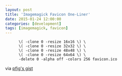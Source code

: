 ```yaml
---
layout: post
title: 'Imagemagick Favicon One-Liner'
date: 2015-01-24 12:00:00
categories: [development]
tags: [imagemagick, favicon]
---
```


```convert $SOURCE_IMAGE  -bordercolor white -border 0 \
      \( -clone 0 -resize 16x16 \) \
      \( -clone 0 -resize 32x32 \) \
      \( -clone 0 -resize 48x48 \) \
      \( -clone 0 -resize 64x64 \) \
      -delete 0 -alpha off -colors 256 favicon.ico
```

via [pfig's gist](https://gist.github.com/pfig/1808188)
